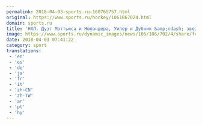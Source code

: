 ```yaml
---
permalink: 2018-04-03-sports.ru-160765757.html
original: https://www.sports.ru/hockey/1061867024.html
domain: sports.ru
title: 'НХЛ. Дуэт Мэттьюса и Нюландера, Уилер и Дубник &amp;ndash; звезды дня'
image: https://www.sports.ru/dynamic_images/news/106/186/702/4/share/fc00e5.png
date: 2018-04-03 07:41:22
category: sport
translations: 
 - 'en'
 - 'es'
 - 'de'
 - 'ja'
 - 'fr'
 - 'it'
 - 'zh-CN'
 - 'zh-TW'
 - 'ar'
 - 'pt'
 - 'hy'
---
```


